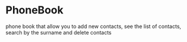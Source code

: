 # PhoneBook
phone book that allow you to add new contacts, see the list of contacts, search by the surname and delete contacts
